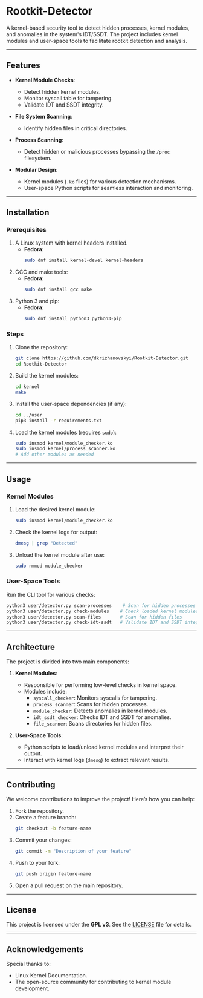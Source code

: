 # **Rootkit-Detector**

A kernel-based security tool to detect hidden processes, kernel modules, and anomalies in the system's IDT/SSDT. The project includes kernel modules and user-space tools to facilitate rootkit detection and analysis.

---

## **Features**

- **Kernel Module Checks**:
  - Detect hidden kernel modules.
  - Monitor syscall table for tampering.
  - Validate IDT and SSDT integrity.

- **File System Scanning**:
  - Identify hidden files in critical directories.

- **Process Scanning**:
  - Detect hidden or malicious processes bypassing the `/proc` filesystem.

- **Modular Design**:
  - Kernel modules (`.ko` files) for various detection mechanisms.
  - User-space Python scripts for seamless interaction and monitoring.

---

## **Installation**

### Prerequisites
1. A Linux system with kernel headers installed.
   - **Fedora**:  
     ```bash
     sudo dnf install kernel-devel kernel-headers
     ```
2. GCC and make tools:
   - **Fedora**:  
     ```bash
     sudo dnf install gcc make
     ```
3. Python 3 and pip:
   - **Fedora**:  
     ```bash
     sudo dnf install python3 python3-pip
     ```

### Steps
1. Clone the repository:
   ```bash
   git clone https://github.com/dkrizhanovskyi/Rootkit-Detector.git
   cd Rootkit-Detector
   ```

2. Build the kernel modules:
   ```bash
   cd kernel
   make
   ```

3. Install the user-space dependencies (if any):
   ```bash
   cd ../user
   pip3 install -r requirements.txt
   ```

4. Load the kernel modules (requires `sudo`):
   ```bash
   sudo insmod kernel/module_checker.ko
   sudo insmod kernel/process_scanner.ko
   # Add other modules as needed
   ```

---

## **Usage**

### Kernel Modules
1. Load the desired kernel module:
   ```bash
   sudo insmod kernel/module_checker.ko
   ```

2. Check the kernel logs for output:
   ```bash
   dmesg | grep "Detected"
   ```

3. Unload the kernel module after use:
   ```bash
   sudo rmmod module_checker
   ```

### User-Space Tools
Run the CLI tool for various checks:
```bash
python3 user/detector.py scan-processes    # Scan for hidden processes
python3 user/detector.py check-modules    # Check loaded kernel modules
python3 user/detector.py scan-files       # Scan for hidden files
python3 user/detector.py check-idt-ssdt   # Validate IDT and SSDT integrity
```

---

## **Architecture**

The project is divided into two main components:

1. **Kernel Modules**:
   - Responsible for performing low-level checks in kernel space.
   - Modules include:
     - `syscall_checker`: Monitors syscalls for tampering.
     - `process_scanner`: Scans for hidden processes.
     - `module_checker`: Detects anomalies in kernel modules.
     - `idt_ssdt_checker`: Checks IDT and SSDT for anomalies.
     - `file_scanner`: Scans directories for hidden files.

2. **User-Space Tools**:
   - Python scripts to load/unload kernel modules and interpret their output.
   - Interact with kernel logs (`dmesg`) to extract relevant results.

---

## **Contributing**

We welcome contributions to improve the project! Here’s how you can help:
1. Fork the repository.
2. Create a feature branch:
   ```bash
   git checkout -b feature-name
   ```
3. Commit your changes:
   ```bash
   git commit -m "Description of your feature"
   ```
4. Push to your fork:
   ```bash
   git push origin feature-name
   ```
5. Open a pull request on the main repository.

---

## **License**

This project is licensed under the **GPL v3**. See the [LICENSE](../LICENSE) file for details.

---

## **Acknowledgements**

Special thanks to:
- Linux Kernel Documentation.
- The open-source community for contributing to kernel module development.

